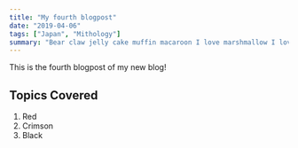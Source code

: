 ```yaml
---
title: "My fourth blogpost"
date: "2019-04-06"
tags: ["Japan", "Mithology"]
summary: "Bear claw jelly cake muffin macaroon I love marshmallow I love. Pudding croissant donut soufflé cake sugar plum halvah. Ice cream tiramisu gummi bears liquorice gummies candy."
---
```


This is the fourth blogpost of my new blog!

## Topics Covered

1. Red
2. Crimson
3. Black

